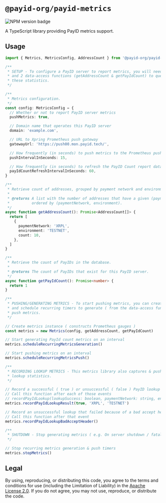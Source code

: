 # `@payid-org/payid-metrics`

![NPM version badge](https://img.shields.io/npm/v/@payid-org/payid-metrics)

A TypeScript library providing PayID metrics support.

## Usage

```ts
import { Metrics, MetricsConfig, AddressCount } from '@payid-org/payid-metrics'

/**
 * SETUP - To configure a PayID server to report metrics, you will need to define both a valid configuration object
 * and 2 data-access functions (getAddressCount & getPayIdCount) to query your database for
 * these statistics.
 */

/**
 * Metrics configuration.
 */
const config: MetricsConfig = {
  // Whether or not to report PayID server metrics
  pushMetrics: true,

  // Domain name that operates this PayID server
  domain: 'example.com',

  // URL to Xpring Prometheus push gateway
  gatewayUrl: 'https://push00.mon.payid.tech/',

  // How frequently (in seconds) to push metrics to the Prometheus push gateway
  pushIntervalInSeconds: 15,

  // How frequently (in seconds) to refresh the PayID Count report data from the database
  payIdCountRefreshIntervalInSeconds: 60,
}

/**
 * Retrieve count of addresses, grouped by payment network and environment.
 *
 * @returns A list with the number of addresses that have a given (paymentNetwork, environment) tuple,
 *          ordered by (paymentNetwork, environment).
 */
async function getAddressCount(): Promise<AddressCount[]> {
  return [
    {
      paymentNetwork: 'XRPL',
      environment: 'TESTNET',
      count: 10,
    },
  ]
}

/**
 * Retrieve the count of PayIDs in the database.
 *
 * @returns The count of PayIDs that exist for this PayID server.
 */
async function getPayIdCount(): Promise<number> {
  return 1
}

/**
 * PUSHING/GENERATING METRICS - To start pushing metrics, you can create a metrics instance,
 * and schedule recurring timers to generate ( from the data-access functions above ) and
 * push metrics.
 */

// Create metrics instance ( constructs Prometheus gauges )
const metrics = new Metrics(config, getAddressCount, getPayIdCount)

// Start generating PayId count metrics on an interval
metrics.scheduleRecurringMetricsGeneration()

// Start pushing metrics on an interval
metrics.scheduleRecurringMetricsPush()

/**
 * RECORDING LOOKUP METRICS - This metrics library also captures & pushes PayID
 * lookup statistics.
 */

// Record a successful ( true ) or unsuccessful ( false ) PayID lookup
// Call this function after each of those events
// recordPayIdLookup(lookupSuccess: boolean, paymentNetwork: string, environment: string)
metrics.recordPayIdLookupResult(true, 'XRPL', 'TESTNET')

// Record an unsuccessful lookup that failed because of a bad accept header
// Call this function after that event
metrics.recordPayIdLookupBadAcceptHeader()

/**
 * SHUTDOWN - Stop generating metrics ( e.g. On server shutdown / fatal errors ).
 */

// Stop recurring metrics generation & push timers
metrics.stopMetrics()
```

## Legal

By using, reproducing, or distributing this code, you agree to the terms and conditions for use (including the Limitation of Liability) in the [Apache License 2.0](https://github.com/payid-org/metrics/blob/master/LICENSE). If you do not agree, you may not use, reproduce, or distribute the code.
